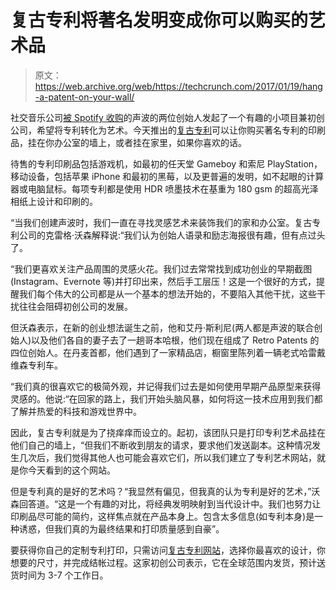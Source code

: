 # 复古专利将著名发明变成你可以购买的艺术品

> 原文：<https://web.archive.org/web/https://techcrunch.com/2017/01/19/hang-a-patent-on-your-wall/>

社交音乐公司[被 Spotify 收购](https://web.archive.org/web/20230325153713/https://techcrunch.com/2016/01/20/spotify-buys-cord-project-and-soundwave/)的声波的两位创始人发起了一个有趣的小项目兼初创公司，希望将专利转化为艺术。今天推出的[复古专利](https://web.archive.org/web/20230325153713/https://retropatents.com/)可以让你购买著名专利的印刷品，挂在你办公室的墙上，或者挂在家里，如果你喜欢的话。

待售的专利印刷品包括游戏机，如最初的任天堂 Gameboy 和索尼 PlayStation，移动设备，包括苹果 iPhone 和最初的黑莓，以及更普遍的发明，如不起眼的计算器或电脑鼠标。每项专利都是使用 HDR 喷墨技术在基重为 180 gsm 的超高光泽相纸上设计和印刷的。

“当我们创建声波时，我们一直在寻找灵感艺术来装饰我们的家和办公室。复古专利公司的克雷格·沃森解释说:“我们认为创始人语录和励志海报很有趣，但有点过头了。

“我们更喜欢关注产品周围的灵感火花。我们过去常常找到成功创业的早期截图(Instagram、Evernote 等)并打印出来，然后手工层压！这是一个很好的方式，提醒我们每个伟大的公司都是从一个基本的想法开始的，不要陷入其他干扰，这些干扰往往会阻碍初创公司的发展。

但沃森表示，在新的创业想法诞生之前，他和艾丹·斯利尼(两人都是声波的联合创始人)以及他们各自的妻子去了一趟哥本哈根，他们现在组成了 Retro Patents 的四位创始人。在丹麦首都，他们遇到了一家精品店，橱窗里陈列着一辆老式哈雷戴维森专利车。

“我们真的很喜欢它的极简外观，并记得我们过去是如何使用早期产品原型来获得灵感的。他说:“在回家的路上，我们开始头脑风暴，如何将这一技术应用到我们都了解并热爱的科技和游戏世界中。

因此，复古专利就是为了挠痒痒而设立的。起初，该团队只是打印专利艺术品挂在他们自己的墙上，“但我们不断收到朋友的请求，要求他们发送副本。这种情况发生几次后，我们觉得其他人也可能会喜欢它们，所以我们建立了专利艺术网站，就是你今天看到的这个网站。

但是专利真的是好的艺术吗？“我显然有偏见，但我真的认为专利是好的艺术，”沃森回答道。“这是一个有趣的对比，将经典发明映射到当代设计中。我们也努力让印刷品尽可能的简约，这样焦点就在产品本身上。包含太多信息(如专利本身)是一种诱惑，但我们真的为最终结果和打印质量感到自豪”。

要获得你自己的定制专利打印，只需访问[复古专利网站](https://web.archive.org/web/20230325153713/https://retropatents.com/)，选择你最喜欢的设计，你想要的尺寸，并完成结帐过程。这家初创公司表示，它在全球范围内发货，预计送货时间为 3-7 个工作日。